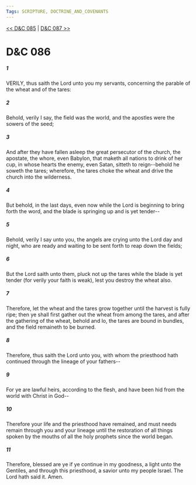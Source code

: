 ```yaml
---
Tags: SCRIPTURE, DOCTRINE_AND_COVENANTS
---
```


[<< D&C 085](DOCTRINE_AND_COVENANTS/D&C_085.md) | [D&C 087 >>](DOCTRINE_AND_COVENANTS/D&C_087.md)

# D&C 086

##### 1

VERILY, thus saith the Lord unto you my servants, concerning the parable of the wheat and of the tares:

##### 2

Behold, verily I say, the field was the world, and the apostles were the sowers of the seed;

##### 3

And after they have fallen asleep the great persecutor of the church, the apostate, the whore, even Babylon, that maketh all nations to drink of her cup, in whose hearts the enemy, even Satan, sitteth to reign--behold he soweth the tares; wherefore, the tares choke the wheat and drive the church into the wilderness.

##### 4

But behold, in the last days, even now while the Lord is beginning to bring forth the word, and the blade is springing up and is yet tender--

##### 5

Behold, verily I say unto you, the angels are crying unto the Lord day and night, who are ready and waiting to be sent forth to reap down the fields;

##### 6

But the Lord saith unto them, pluck not up the tares while the blade is yet tender (for verily your faith is weak), lest you destroy the wheat also.

##### 7

Therefore, let the wheat and the tares grow together until the harvest is fully ripe; then ye shall first gather out the wheat from among the tares, and after the gathering of the wheat, behold and lo, the tares are bound in bundles, and the field remaineth to be burned.

##### 8

Therefore, thus saith the Lord unto you, with whom the priesthood hath continued through the lineage of your fathers--

##### 9

For ye are lawful heirs, according to the flesh, and have been hid from the world with Christ in God--

##### 10

Therefore your life and the priesthood have remained, and must needs remain through you and your lineage until the restoration of all things spoken by the mouths of all the holy prophets since the world began.

##### 11

Therefore, blessed are ye if ye continue in my goodness, a light unto the Gentiles, and through this priesthood, a savior unto my people Israel. The Lord hath said it. Amen.
